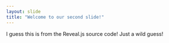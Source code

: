 ```yaml
---
layout: slide
title: "Welcome to our second slide!"
---
```

I guess this is from the Reveal.js source code!
Just a wild guess!